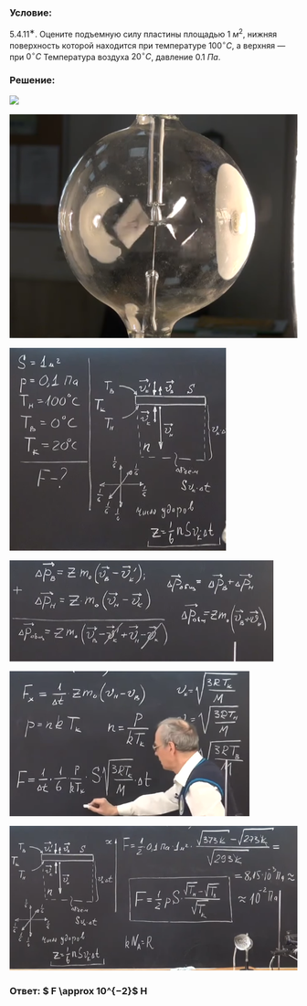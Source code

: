 ###  Условие: 

$5.4.11^{∗}.$ Оцените подъемную силу пластины площадью $1$ $м^2$, нижняя поверхность которой находится при температуре $100^{\circ}C$, а верхняя — при $0^{\circ}C$ Температура воздуха $20^{\circ}C$, давление $0.1$ $Па$. 

###  Решение: 

![](https://www.youtube.com/embed/kgLNnG2I2GE) 

![|560x436, 67%](../../img/5.4.11/01.png) 

![|379x355, 67%](../../img/5.4.11/02.png) 

![|462x177, 67%](../../img/5.4.11/03.png) 

![|420x254, 67%](../../img/5.4.11/04.png) 

![|681x342, 67%](../../img/5.4.11/05.png) 

###  Ответ: $ F \approx 10^{−2}$ Н 

